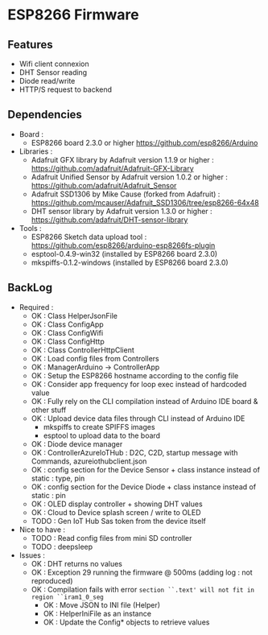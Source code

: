 # ESP8266 Firmware

## Features
- Wifi client connexion
- DHT Sensor reading
- Diode read/write
- HTTP/S request to backend

## Dependencies
- Board :
  * ESP8266 board 2.3.0 or higher <https://github.com/esp8266/Arduino>
- Libraries :
  * Adafruit GFX library by Adafruit version 1.1.9 or higher : <https://github.com/adafruit/Adafruit-GFX-Library>
  * Adafruit Unified Sensor by Adafruit version 1.0.2 or higher : <https://github.com/adafruit/Adafruit_Sensor>
  * Adafruit SSD1306 by Mike Cause (forked from Adafruit) : <https://github.com/mcauser/Adafruit_SSD1306/tree/esp8266-64x48>
  * DHT sensor library by Adafruit version 1.3.0 or higher : <https://github.com/adafruit/DHT-sensor-library>
- Tools :
  * ESP8266 Sketch data upload tool : <https://github.com/esp8266/arduino-esp8266fs-plugin>
  * esptool-0.4.9-win32 (installed by ESP8266 board 2.3.0)
  * mkspiffs-0.1.2-windows (installed by ESP8266 board 2.3.0)

## BackLog
- Required :
  * OK : Class HelperJsonFile
  * OK : Class ConfigApp
  * OK : Class ConfigWifi
  * OK : Class ConfigHttp
  * OK : Class ControllerHttpClient
  * OK : Load config files from Controllers
  * OK : ManagerArduino -> ControllerApp
  * OK : Setup the ESP8266 hostname according to the config file
  * OK : Consider app frequency for loop exec instead of hardcoded value
  * OK : Fully rely on the CLI compilation instead of Arduino IDE board & other stuff
  * OK : Upload device data files through CLI instead of Arduino IDE
    - mkspiffs to create SPIFFS images
    - esptool to upload data to the board
  * OK : Diode device manager
  * OK : ControllerAzureIoTHub : D2C, C2D, startup message with Commands, azureiothubclient.json
  * OK : config section for the Device Sensor + class instance instead of static : type, pin
  * OK : config section for the Device Diode + class instance instead of static : pin
  * OK : OLED display controller + showing DHT values
  * OK : Cloud to Device splash screen / write to OLED
  * TODO : Gen IoT Hub Sas token from the device itself
- Nice to have :
  * TODO : Read config files from mini SD controller
  * TODO : deepsleep
- Issues :
  * OK : DHT returns no values
  * OK : Exception 29 running the firmware @ 500ms (adding log : not reproduced)
  * OK : Compilation fails with error `section ``.text' will not fit in region ``iram1_0_seg`
    - OK : Move JSON to INI file (Helper)
    - OK : HelperIniFile as an instance
    - OK : Update the Config* objects to retrieve values